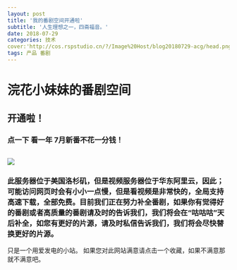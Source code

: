 ```yaml
---
layout: post
title: '我的番剧空间开通啦'
subtitle: '人生理想之一，四斋福音。'
date: 2018-07-29
categories: 技术
cover:'http://cos.rspstudio.cn/?/Image%20Host/blog20180729-acg/head.png'
tags: 产品 番剧
---
```


# 浣花小妹妹的番剧空间
## 开通啦！

### 点一下 看一年 7月新番不花一分钱！
![](http://cos.rspstudio.cn/?/Image%20Host/blog20180729-acg/acg.png)
---
### 此服务器位于美国洛杉矶，但是视频服务器位于华东阿里云，因此；可能访问网页时会有小小一点慢，但是看视频是非常快的，全局支持高速下载，全部免费。目前我们正在努力补全番剧，如果你有觉得好的番剧或者高质量的番剧请及时的告诉我们，我们将会在“咕咕咕”天后补全，如您有更好的片源，请及时私信告诉我们，我们将会尽快替换更好的片源。
只是一个用爱发电的小站。
如果您对此网站满意请点击一个收藏，如果不满意那就不满意吧。
